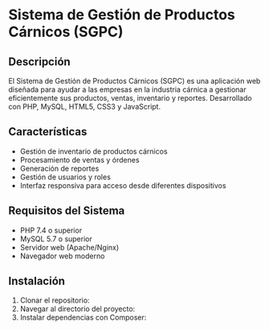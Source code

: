 # Sistema de Gestión de Productos Cárnicos (SGPC)

## Descripción
El Sistema de Gestión de Productos Cárnicos (SGPC) es una aplicación web diseñada para ayudar a las empresas en la industria cárnica a gestionar eficientemente sus productos, ventas, inventario y reportes. Desarrollado con PHP, MySQL, HTML5, CSS3 y JavaScript.
## Características
- Gestión de inventario de productos cárnicos
- Procesamiento de ventas y órdenes
- Generación de reportes
- Gestión de usuarios y roles
- Interfaz responsiva para acceso desde diferentes dispositivos

## Requisitos del Sistema
- PHP 7.4 o superior
- MySQL 5.7 o superior
- Servidor web (Apache/Nginx)
- Navegador web moderno

## Instalación
1. Clonar el repositorio:
2. Navegar al directorio del proyecto:
3. Instalar dependencias con Composer:
